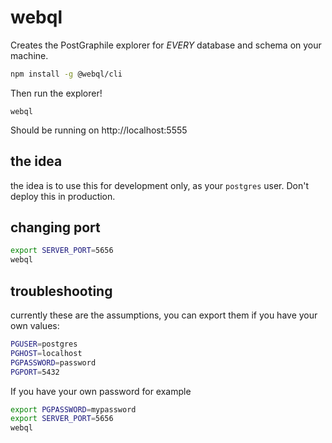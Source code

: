 # webql

Creates the PostGraphile explorer for *EVERY* database and schema on your machine. 

```sh
npm install -g @webql/cli
```

Then run the explorer!

```
webql
```

Should be running on http://localhost:5555

## the idea

the idea is to use this for development only, as your `postgres` user. Don't deploy this in production.

## changing port

```sh
export SERVER_PORT=5656
webql
```
## troubleshooting

currently these are the assumptions, you can export them if you have your own values:

```sh
PGUSER=postgres
PGHOST=localhost
PGPASSWORD=password
PGPORT=5432
```

If you have your own password for example

```sh
export PGPASSWORD=mypassword
export SERVER_PORT=5656
webql
```